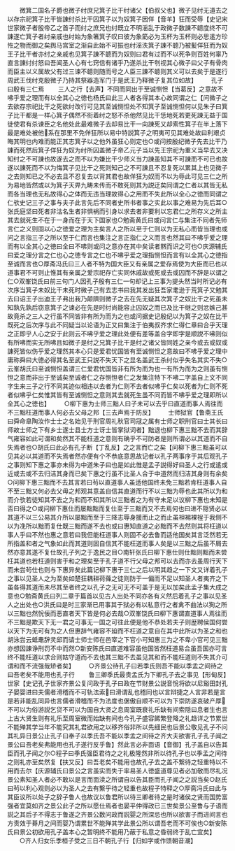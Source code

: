 <!-- { "loadSidebar": true } -->
　　微箕二国名子爵也微子纣庶兄箕子比干纣诸父【伯叔父也】微子见纣无道去之以存宗祀箕子比干皆諌纣杀比干囚箕子以为奴箕子因佯【音羊】狂而受辱【史记宋世家微子者殷帝乙之首子而纣之庶兄也纣既立不明滛乱于政微子数諌不聼度终不可諌遂亡箕子者纣亲戚也纣始为象箸箕子叹曰彼为象筯必为玉杯为玉杯则必思逺方珍恠之物而御之矣舆马宫室之渐自此始不可振也纣滛泆箕子諌不聼乃被髪佯狂而为奴王子比干者亦纣之亲戚也见箕子諌不聼而为奴则曰君有过而不以死争则百姓何辜乃直言諌纣纣怒曰吾闻圣人心有七窍信有诸乎乃遂杀比干刳视其心微子曰父子有骨肉而臣主以义属故父有过三谏不聼则随而号之人臣三諌不聼则其义可以去矣于是遂行周武王伐纣克殷微子乃持其祭器造军门于是武王乃释微子复其位如故】
　　孔子曰殷有三仁焉
　　三人之行【去声】不同而同出于至诚恻怛【当葛反】之意故不咈乎爱之理而有以全其心之徳也杨氏曰此三人者各得其本心故同谓之仁【问微子之去欲存宗祀比干之死欲纣改行可见其至诚恻怛处不知箕子至诚恻怛何以见朱子曰箕子比干都是一样心箕子偶然不衔着纣之怒不杀他然见比干恁地死若更死諌无益于国徒使君有杀谏臣之名他处此最难微子去却易比干一向諌死又却索性箕子在半上落下最是难处被他系在那里不免佯狂所以易中特説箕子之明夷可见其难处故曰利艰贞晦其明也内难而能正其志箕子以之他外虽狂心则定也○或问按殷纪微子先去比干乃諌而死然后箕子佯狂为奴为纣所囚盖微子帝乙元子当以先王宗祀为重义当早去又决知纣之不可諌也故遂去之而不以为嫌比干少师义当力諌虽知其不可諌而不可已也故遂以諌死而不以为悔箕子见比干之死则知己之不可諌且不忍复死以累其上也见微子之去则知已之不必去且不忍复去以背其君也故佯狂为奴而不以为辱此可见三仁之所为易地皆然或以为箕子天畀九畴未传而不敢死则其为説迂矣同谓之仁者以其皆无私而各当理也无私故得心之体而无违当理故得心之用而不失此所以全心之徳而同谓之仁欤史记三子之事与夫子此言先后不同者史所书者事之实此以事之难易为先后耳○张氏庭坚曰死者非沽名生者非惧祸而引身以求去者非要利以忘君仁之所存义之所主其去就死生不在于一身而在于天下国家也○勉斋黄氏曰或问言仁与集注不同者先师言仁之义则固以心之徳爱之理为主矣言人之所以至于仁则以为无私心而皆当理也或问之言指三子之所以至于仁而言也集注之言正指仁之义而言也然其曰不咈乎爱之理而有以全其心之徳曰全曰不咈则或问之意亦在其中矣读者黙而识之可也○庆源辅氏曰爱之理分言之仁也心之徳专言之仁也不咈乎爱之理指恻怛而言有以全其心之徳指至诚而言也○厚斋冯氏曰三人者不特为国大臣又有亲属之爱存焉使为大臣而已也以道事君不可则止惟其有亲属之爱宗祀存亡实同休戚故或死或去或囚而不辞是以谓之仁○双峯饶氏曰前三句门人因孔子殷有三仁一句却记上三事为提头然当时所记必有次序当箕子未奴比干未死时微子己有去志书曰我其发出狂吾家耄逊于荒箕子又勉其去曰诏王子出迪王子弗出我乃颠隮则微子之去在先无疑其次箕子之奴比干之死虽未知孰先孰后窃意箕子之谏必在先是时纣尚能容止囚奴之而已及比干继之则忿嫉己甚故竟杀之三人之行虽不同皆非有所为而为之也或问据史记殷纪以为箕子之奴在比干既死之后次序与此不同疑当以论语为正又曰集注于伯夷叔齐求仁得仁章曰合乎天理之正即乎人心之安于此则云不咈乎爱之理此处便有差等盖合字即字是顺説不咈则似有所咈而实无所咈且如微子是纣之兄箕子比干是纣之诸父皆同姓之亲今或去或奴或諌死皆似伤乎爱之理然其本心只是爱君忧国皆有至诚恻怛之意故曰不咈乎爱之理中庸称舜曰大徳必得其名至武王只説不失天下之显名盖武王杀纣似乎失名其实不失○云峯胡氏曰至诚恻怛盖谓三仁爱君忧国皆非有所为而为也一有所为而为之则虽有恻怛之意而非出于至诚矣至诚者仁之存恻怛者仁之发集注特下不咈二字盖自上文不同字生来三子之行不同其迹似相违以去者为仁则不去者似咈乎仁矣以死者为仁则不死者似咈乎仁矣惟其皆有至诚恻怛之意则其去就死生虽不同而皆不咈乎爱之理即所以全其心之徳也】
　　○柳下惠为士师三黜人曰子未可以去乎曰直道而事人焉往而不三黜枉道而事人何必去父母之邦【三去声焉于防反】
　　士师狱官【鲁斋王氏曰舜命臯陶汝作士士之名始见于刑官周礼秋官司冦之属有士师之职刑官曰士其长曰师故士师之下有乡士遂士县士方士讶士皆掌狱词者】黜退也柳下惠三黜不去而其辞气雍容如此可谓和矣然其不能枉道之意则有确乎不可防者是则所谓必以其道而不自失焉者也○胡氏曰此必有孔子断【丁乱反】之之言而亡之矣【问柳下惠三黜虽可以见其必以其道而不失焉者然亦便有个不恭底意思故记者以孔子两事序于其后观孔子之事则知下惠之事亦未得为中道朱子曰也是如此惟是孟子説得好曰圣人之行或逺或近或去或不去归洁其身而已矣下惠之行虽不比圣人合于中道然而归洁其身则有余矣○问柳下惠三黜而不去其言若曰茍以直道事人虽适他国终未免三黜若肯枉道事人自不至三黜又何必去父毋之邦观其意盖自信其直道而行不以三黜为辱也此其所以为和而介欤若徒知其不去之为和而不知其所以三黜者之为有守未足以议柳下惠也未知是否曰得之○或问柳下惠仕而屡黜黜而复仕至于三黜而又不去焉何也曰进不隠贤必以其道不以三公易其介所以屡黜而至于三降志辱身援而止之而止虽袒裼裸裎于我侧不以为凂所以黜而复仕既三黜而遂不去也或曰惠知直道之必黜而不去然则其将枉道以事人乎曰不然也惠之意若曰我但能枉道事人则固不必去鲁而适他国矣其言泛然若无所指盖和者之气象如此而其道则固自信其不能枉道而事人矣是以三黜之后虽不屑去然亦意其遂不复仕故孔子列之于逸民之目○南轩张氏曰柳下惠仕则仕黜则黜而未尝枉其道也若枉道则害于和之理矣至于孔子道不行父母之邦可以去而亦去虽周行天下而未尝茍仕也则与下惠异矣此篇记柳下惠于三仁之后以明其趋之一下文又详着孔子之事以见圣人之为至矣如楚狂耦耕荷蓧之徒则防于一偏而不足以知圣人者夷齐之下虽各得其道而未尽其至者终之以孔子之无可无不可盖于是无以加矣此孟子集大成之意也○勉斋黄氏曰列二章于篇首以见古人出处不同亦各有义然后着孔子之事以见圣人之出处也○洪氏曰是时三家渐已用事其于狱必有以私意行之者禽不曲法以狥之所以三黜也然恱佞而恶直者天下皆是何必去哉○双峯饶氏曰柳下惠谓直道事人焉往而不三黜是欺天下无一君之可事无一国之可往此便是他不恭处若夫子则歴聘侯国何尝以天下为无可有为之人但惠辞气雍容不廹而不枉道之意自在其中此所以为圣之和也胡泳尝云蚳鼃辞灵邱而请士师士师在邑宰之下官小可知惠三为之不卑小官可见三黜亦想因諌诤刑罚不中而然○新安陈氏曰直道难容虽他国皆然枉道易合虽吾国亦可言终不能枉道以求合则姑守道而不去也其三黜不去虽见其和而不能枉道则不失其介可谓和而不流强哉矫者矣】
　　○齐景公待孔子曰若季氏则吾不能以季孟之间待之曰吾老矣不能用也孔子行
　　鲁三卿季氏最贵孟氏为下卿孔子去之事见【形甸反】世家【史记孔子世家齐景公复问政于孔子曰政在节财景公説音恱将欲以尼谿田封孔子晏婴进曰夫儒者滑稽而不可轨法索曰滑谓乱也稽同也以言辩捷之人言非若是言是若非能乱同异也言儒者滑稽而不为法度也倨傲自顺不可以为下崇防遂哀破产厚不可以为俗游説乞贷不可以为国自大贤之息周室既衰礼乐缺有间索隠曰息者生也言上古大贤生则有礼乐至周室微而始缺有间也今孔子盛容餙繁登降之礼趋详之节累世不能殚其学当年不能究其礼君欲用之以移齐俗非所以先细民也后景公敬见孔子不问其礼异日景公止孔子曰奉子以季氏吾不能以季孟之间待之齐大夫欲害孔子孔子闻之景公曰吾老矣弗能用也孔子遂行反乎鲁】然此言必非靣语【音御】孔子盖自以告其臣而孔子闻之尔○程子曰季氏强臣君待之之礼极隆然非所以待孔子也以季孟之间待之则礼亦至矣然复【扶又反】曰吾老矣不能用也故孔子去之盖不繋待之轻重特以不用而去尔【庆源辅氏曰景公之言虽实而失于率易圣人徳盛道尊见者必加敬而尽礼况景公素知圣人者必不敢以是言而靣渎之所谓自以告其臣而孔子闻之之説当矣○赵氏曰茍以利心观则必以为圣人之去有繋乎待之轻重也故程子特释之○厚斋冯氏曰此与其臣议所以处子之辞子鲁人也故议以鲁君所以待三卿者待之是时诸侯之贤而国势富强者宜莫如齐之景公此子之所以愿仕焉者也晏平仲得政已三世矣景公至鲁与子语而説之其后子不得志于鲁遂之齐景公数问政而説婴之所深忌也所以欲害子而进间言也方责效于朞月之间而婴乃谓累世不能殚其学此景公所以谓吾老而不可俟也○新安陈氏曰景公初欲用孔子盖本心之暂明终不能用乃蔽于私意之昏弱终于乱亡宜矣】
　　○齐人归女乐季桓子受之三日不朝孔子行【归如字或作馈朝音潮】
